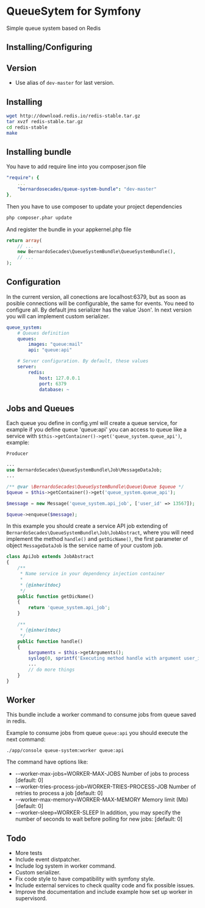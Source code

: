 QueueSytem for Symfony
======================

Simple queue system based on Redis

Installing/Configuring
----------------------

## Version

* Use alias of `dev-master` for last version.

## Installing

``` bash
wget http://download.redis.io/redis-stable.tar.gz
tar xvzf redis-stable.tar.gz
cd redis-stable
make
```

## Installing bundle

You have to add require line into you composer.json file

``` yml
"require": {
    ...
    "bernardosecades/queue-system-bundle": "dev-master"
},
```

Then you have to use composer to update your project dependencies

``` bash
php composer.phar update
```

And register the bundle in your appkernel.php file

``` php
return array(
    // ...
    new BernardoSecades\QueueSystemBundle\QueueSystemBundle(),
    // ...
);
```

## Configuration

In the current version, all conections are localhost:6379, but as soon as posible connections will be configurable, the same for events.
You need to configure all.
By default jms serializer has the value 'Json'. In next version you will can implement custom serializer.

``` yml
queue_system:
    # Queues definition
    queues:
        images: "queue:mail"
        api: "queue:api"

    # Server configuration. By default, these values
    server:
        redis:
            host: 127.0.0.1
            port: 6379
            database: ~
```

Jobs and Queues
---------------

Each queue you define in config.yml will create a queue service, for example if you define queue 'queue:api' you can access to queue
like a service with `$this->getContainer()->get('queue_system.queue_api')`, example:

`Producer`

```php
...
use BernardoSecades\QueueSystemBundle\Job\MessageDataJob;
...

/** @var \BernardoSecades\QueueSystemBundle\Queue\Queue $queue */
$queue = $this->getContainer()->get('queue_system.queue_api');

$message = new Message('queue_system.api_job', ['user_id' => 13567]);

$queue->enqueue($message);

```

In this example you should create a service API job extending of `BernardoSecades\QueueSystemBundle\Job\JobAbstract`, where
you will need implement the method `handle()` and `getDicName()`, the first parameter of object `MessageDataJob` is the service name
of your custom job.

```php
class ApiJob extends JobAbstract
{
    /**
     * Name service in your dependency injection container
     *
     * {@inheritdoc}
     */
    public function getDicName()
    {
        return 'queue_system.api_job';
    }

    /**
     * {@inheritdoc}
     */
    public function handle()
    {
        $arguments = $this->getArguments();
        syslog(0, sprintf('Executing method handle with argument user_id: %d', $arguments['user_id']));
        ...
        // do more things
    }
}
```

Worker
------

This bundle include a worker command to consume jobs from queue saved in redis.

Example to consume jobs from queue `queue:api` you should execute the next command:

`./app/console queue-system:worker queue:api`

The command have options like:

- --worker-max-jobs=WORKER-MAX-JOBS Number of jobs to process [default: 0]
- --worker-tries-process-job=WORKER-TRIES-PROCESS-JOB Number of retries to process a job [default: 0]
- --worker-max-memory=WORKER-MAX-MEMORY Memory limit (Mb) [default: 0]
- --worker-sleep=WORKER-SLEEP In addition, you may specify the number of seconds to wait before polling for new jobs: [default: 0]

Todo
-----

- More tests
- Include event distpatcher.
- Include log system in worker command.
- Custom serializer.
- Fix code style to have compatibility with symfony style.
- Include external services to check quality code and fix possible issues.
- Improve the documentation and include example how set up worker in supervisord.